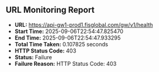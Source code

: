 ## URL Monitoring Report

- **URL:** https://api-gw1-prod1.fisglobal.com/gw/v1/health
- **Start Time:** 2025-09-06T22:54:47.825470
- **End Time:** 2025-09-06T22:54:47.933295
- **Total Time Taken:** 0.107825 seconds
- **HTTP Status Code:** 403
- **Status:** Failure
- **Failure Reason:** HTTP Status Code: 403
